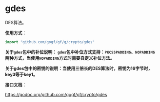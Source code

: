# gdes

DES算法。

**使用方式**：
```go
import "github.com/gogf/gf/g/crypto/gdes"
```

**关于`gdes`包中的补位说明：
`gdes`包中补位方式支持：`PKCS5PADDING`、`NOPADDING`两种方式，当使用`NOPADDING`方式时需要自定义补位方法。**

**关于gdes包中的密钥的说明：当使用三倍长的DES算法时，密钥为16字节时，key3等于key1。**


**接口文档**：

https://godoc.org/github.com/gogf/gf/crypto/gdes



